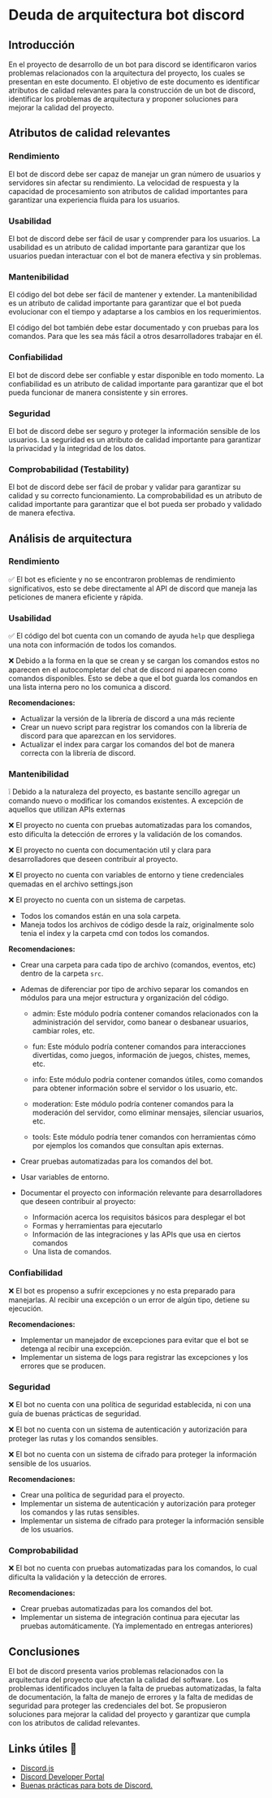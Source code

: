 # Deuda de arquitectura bot discord
## Introducción
En el proyecto de desarrollo de un bot para discord se identificaron varios problemas relacionados con la arquitectura del proyecto, los cuales se presentan en este documento. El objetivo de este documento es identificar atributos de calidad relevantes para la construcción de un bot de discord, identificar los problemas de arquitectura y proponer soluciones para mejorar la calidad del proyecto.

## Atributos de calidad relevantes

### Rendimiento
El bot de discord debe ser capaz de manejar un gran número de usuarios y servidores sin afectar su rendimiento. La velocidad de respuesta y la capacidad de procesamiento son atributos de calidad importantes para garantizar una experiencia fluida para los usuarios.

### Usabilidad
El bot de discord debe ser fácil de usar y comprender para los usuarios. La usabilidad es un atributo de calidad importante para garantizar que los usuarios puedan interactuar con el bot de manera efectiva y sin problemas.

### Mantenibilidad
El código del bot debe ser fácil de mantener y extender. La mantenibilidad es un atributo de calidad importante para garantizar que el bot pueda evolucionar con el tiempo y adaptarse a los cambios en los requerimientos.

El código del bot también debe estar documentado y con pruebas para los comandos. Para que les sea más fácil a otros desarrolladores trabajar en él.

### Confiabilidad
El bot de discord debe ser confiable y estar disponible en todo momento. La confiabilidad es un atributo de calidad importante para garantizar que el bot pueda funcionar de manera consistente y sin errores.

### Seguridad
El bot de discord debe ser seguro y proteger la información sensible de los usuarios. La seguridad es un atributo de calidad importante para garantizar la privacidad y la integridad de los datos.

### Comprobabilidad (Testability)
El bot de discord debe ser fácil de probar y validar para garantizar su calidad y su correcto funcionamiento. La comprobabilidad es un atributo de calidad importante para garantizar que el bot pueda ser probado y validado de manera efectiva.

## Análisis de arquitectura

### Rendimiento

✅ El bot es eficiente y no se encontraron problemas de rendimiento significativos, esto se debe directamente al API de discord que maneja las peticiones de manera eficiente y rápida.

### Usabilidad

✅ El código del bot cuenta con un comando de ayuda `help` que despliega una nota con información de todos los comandos.

❌ Debido a la forma en la que se crean y se cargan los comandos estos no aparecen en el autocompletar del chat de discord ni aparecen como comandos disponibles. Esto se debe a que el bot guarda los comandos en una lista interna pero no los comunica a discord.

**Recomendaciones:**

- Actualizar la versión de la librería de discord a una más reciente
- Crear un nuevo script para registrar los comandos con la librería de discord para que aparezcan en los servidores.
- Actualizar el index para cargar los comandos del bot de manera correcta con la librería de discord.

### Mantenibilidad

❕ Debido a la naturaleza del proyecto, es bastante sencillo agregar un comando nuevo o modificar los comandos existentes. A excepción de aquellos que utilizan APIs externas

❌ El proyecto no cuenta con pruebas automatizadas para los comandos, esto dificulta la detección de errores y la validación de los comandos.

❌ El proyecto no cuenta con documentación util y clara para desarrolladores que deseen contribuir al proyecto.

❌ El proyecto no cuenta con variables de entorno y tiene credenciales quemadas en el archivo settings.json

❌ El proyecto no cuenta con un sistema de carpetas.

- Todos los comandos están en una sola carpeta.
- Maneja todos los archivos de código desde la raíz, originalmente solo tenia el index y la carpeta cmd con todos los comandos.

**Recomendaciones:**
- Crear una carpeta para cada tipo de archivo (comandos, eventos, etc) dentro de la carpeta `src`.
- Ademas de diferenciar por tipo de archivo separar los comandos en módulos para una mejor estructura y organización del código.

    - admin: Este módulo podría contener comandos relacionados con la administración del servidor, como banear o desbanear usuarios, cambiar roles, etc.

    - fun: Este módulo podría contener comandos para interacciones divertidas, como juegos, información de juegos, chistes, memes, etc.

    - info: Este módulo podría contener comandos útiles, como comandos para obtener información sobre el servidor o los usuario, etc.

    - moderation: Este módulo podría contener comandos para la moderación del servidor, como eliminar mensajes, silenciar usuarios, etc.

    - tools: Este módulo podría tener comandos con herramientas cómo por ejemplos los comandos que consultan apis externas.

- Crear pruebas automatizadas para los comandos del bot.
- Usar variables de entorno.
- Documentar el proyecto con información relevante para desarrolladores que deseen contribuir al proyecto:

    - Información acerca los requisitos básicos para desplegar el bot
    - Formas y herramientas para ejecutarlo
    - Información de las integraciones y las APIs que usa en ciertos comandos
    - Una lista de comandos.

### Confiabilidad

❌ El bot es propenso a sufrir excepciones y no esta preparado para manejarlas. Al recibir una excepción o un error de algún tipo, detiene su ejecución.

**Recomendaciones:**

- Implementar un manejador de excepciones para evitar que el bot se detenga al recibir una excepción.
- Implementar un sistema de logs para registrar las excepciones y los errores que se producen.

### Seguridad

❌ El bot no cuenta con una política de seguridad establecida, ni con una guía de buenas prácticas de seguridad.

❌ El bot no cuenta con un sistema de autenticación y autorización para proteger las rutas y los comandos sensibles.

❌ El bot no cuenta con un sistema de cifrado para proteger la información sensible de los usuarios.

**Recomendaciones:**

- Crear una política de seguridad para el proyecto.
- Implementar un sistema de autenticación y autorización para proteger los comandos y las rutas sensibles.
- Implementar un sistema de cifrado para proteger la información sensible de los usuarios.

### Comprobabilidad

❌ El bot no cuenta con pruebas automatizadas para los comandos, lo cual dificulta la validación y la detección de errores.

**Recomendaciones:**

- Crear pruebas automatizadas para los comandos del bot.
- Implementar un sistema de integración continua para ejecutar las pruebas automáticamente. (Ya implementado en entregas anteriores)

## Conclusiones
El bot de discord presenta varios problemas relacionados con la arquitectura del proyecto que afectan la calidad del software. Los problemas identificados incluyen la falta de pruebas automatizadas, la falta de documentación, la falta de manejo de errores y la falta de medidas de seguridad para proteger las credenciales del bot. Se propusieron soluciones para mejorar la calidad del proyecto y garantizar que cumpla con los atributos de calidad relevantes.

## Links útiles 🤖

- [Discord.js](https://discord.js.org/)
- [Discord Developer Portal](https://discord.com/developers/docs/intro)
- [Buenas prácticas para bots de Discord.](https://github.com/Vicente015/buenas-practicas-bots-discord)
